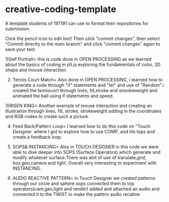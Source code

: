 # creative-coding-template
A template students of 197191 can use to format their repositories for submission.

Click the pencil icon to edit text!
Then click "commit changes", then select "Commit directly to the main branch" and click "commit changes" again to save your text.

1)Self Portrait= this is code done in OPEN PROCESSING as we learned about the basics of coding in p5.js exploring the fundamentals of color, 2D shape and mouse interaction.

2) Tennis Court Match= Also done in OPEN PROCESSING, i learned how to generate a code through "if" statements and "let" and use of "Random".i created the tenniscort through lines, fill,stroke and streokeweight and animated the ball using if statements and speed.

 3)RISEN KING= Another example of mouse interaction and creating an illustration through lines, fill, stroke, strokeweight adding in the coordinates and RGB codes to create such a picture.

4) Feed Back/Pattern Loop= I learned how to do this code on "Touch Designer. where I got to explore how to use COMP, and tile tops and
create a feedback loop.

5) SOPS& INSTANCING= Also in TOUCH DESIGNER in this code we were able to dive deeper into SOPS (Surface Operators) which generate and modify whatever surface.There was alot of use of translate,grid, box,geo,camera and light. Overall very interesting to experiment with INSTANCING.

6) AUDIO REACTIVE PATTERN= in Touch Designer we created patterns through our circle and sphere sops connected them to top operators(cam,geo,light and render) added and attached an audio and connected it to the TWIST to make the pattern audio recative. 
